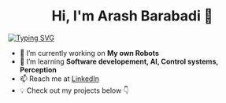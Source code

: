 # <div align="center">Hi, I'm Arash Barabadi 👋 </div>   

[![Typing SVG](https://readme-typing-svg.demolab.com?font=Fira+Code&size=25&pause=1000&center=true&width=1000&lines=Autonomous+Engineering+Student;Robotocist;Tech+Enthusiast)](https://git.io/typing-svg)

- 🔭 I’m currently working on **My own Robots**  
- 🌱 I’m learning **Software developement, AI, Control systems, Perception**  
- 📫 Reach me at [LinkedIn](https://linkedin.com/in/arash-barabadi)  
- 💡 Check out my projects below 👇 
